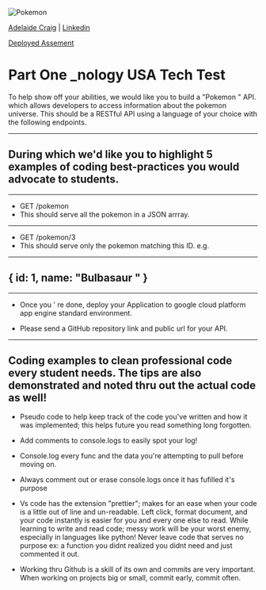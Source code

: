 ![Pokemon](https://pluspng.com/img-png/pokemon-logo-png-pokemon-logo-on-gradient-1600.png)

[Adelaide Craig](https://github.com/ayyyecraig) | [Linkedin](https://www.linkedin.com/in/adelaide-craig-00066b1a9/)


[Deployed Assement](https://pokeapiadelaide.herokuapp.com/)


# Part One _nology USA Tech Test
To help show off your abilities, we would like you to build a
"Pokemon
" API.
 which allows developers to access
information about the pokemon universe. This should be a RESTful API using a language of your choice with
the following endpoints.

---
## During which we'd like you to highlight 5 examples of coding best-practices you would advocate to students.
-----
- GET /pokemon
- This should serve all the pokemon in a JSON arrray.
-------
- GET /pokemon/3
- This should serve only the pokemon matching this ID. e.g.
-----
{ id: 1, name:
"Bulbasaur
" }
----
-------
- Once
you
'
re done, deploy your Application to google cloud platform app engine standard environment.


- Please send a GitHub repository link and public url for your API. 


-----   
## Coding examples to clean professional code every student needs. The tips are also demonstrated and noted thru out the actual code as well! 

- Pseudo code to help keep track of the code you've written and how it was implemented; this helps future you read something long forgotten.

- Add comments to console.logs to easily spot your log! 

- Console.log every func and the data you're attempting to pull before moving on. 

- Always comment out or erase console.logs once it has fufilled it's purpose 

- Vs code has the extension "prettier"; makes for an ease when your code is a little out of line and un-readable. Left click, format document, and your code instantly is easier for you and every one else to read. While learning to write and read code; messy work will be your worst enemy, especially in languages like python!  Never leave code that serves no purpose ex: a function you didnt realized you didnt need and just commented it out.

- Working thru Github is a skill of its own and commits are very important. When working on projects big or small, commit early, commit often. 

